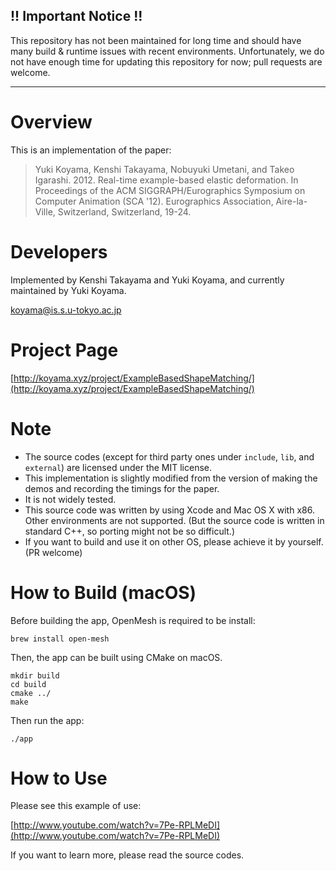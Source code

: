 ## !! Important Notice !! ##

This repository has not been maintained for long time and should have many build & runtime issues with recent environments. Unfortunately, we do not have enough time for updating this repository for now; pull requests are welcome.

---

# Overview #
This is an implementation of the paper:

> Yuki Koyama, Kenshi Takayama, Nobuyuki Umetani, and Takeo Igarashi. 2012. Real-time example-based elastic deformation. In Proceedings of the ACM SIGGRAPH/Eurographics Symposium on Computer Animation (SCA '12). Eurographics Association, Aire-la-Ville, Switzerland, Switzerland, 19-24.

# Developers #
Implemented by Kenshi Takayama and Yuki Koyama, and currently maintained by Yuki Koyama.

[koyama@is.s.u-tokyo.ac.jp](mailto:koyama@is.s.u-tokyo.ac.jp)

# Project Page #
[http://koyama.xyz/project/ExampleBasedShapeMatching/](http://koyama.xyz/project/ExampleBasedShapeMatching/)

# Note #
* The source codes (except for third party ones under `include`, `lib`, and `external`) are licensed under the MIT license.
* This implementation is slightly modified from the version of making the demos and recording the timings for the paper.
* It is not widely tested.
* This source code was written by using Xcode and Mac OS X with x86. Other environments are not supported. (But the source code is written in standard C++, so porting might not be so difficult.)
* If you want to build and use it on other OS, please achieve it by yourself. (PR welcome)

# How to Build (macOS) #
Before building the app, OpenMesh is required to be install:
```
brew install open-mesh
```
Then, the app can be built using CMake on macOS.
```
mkdir build
cd build
cmake ../
make
```

Then run the app:
```
./app
```

# How to Use #
Please see this example of use:

[http://www.youtube.com/watch?v=7Pe-RPLMeDI](http://www.youtube.com/watch?v=7Pe-RPLMeDI)

If you want to learn more, please read the source codes.
